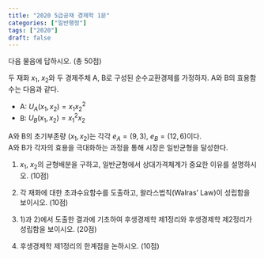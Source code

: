 ```yaml
---
title: "2020 5급공채 경제학 1문"
categories: ["일반행정"]
tags: ["2020"]
draft: false
---
```


다음 물음에 답하시오. (총 50점)

두 재화 $x_1$, $x_2$와 두 경제주체 A, B로 구성된 순수교환경제를 가정하자. A와 B의 효용함수는 다음과 같다.

- A: $U_A(x_1, x_2) = x_1 x_2^2$  
- B: $U_B(x_1, x_2) = x_1^2 x_2$

A와 B의 초기부존량 $(x_1, x_2)$는 각각 $e_A = (9, 3)$, $e_B = (12, 6)$이다.  
A와 B가 각자의 효용을 극대화하는 과정을 통해 시장은 일반균형을 달성한다.

1) $x_1$, $x_2$의 균형배분을 구하고, 일반균형에서 상대가격체계가 중요한 이유를 설명하시오. (10점)

2) 각 재화에 대한 초과수요함수를 도출하고, 왈라스법칙(Walras’ Law)이 성립함을 보이시오. (10점)

3) 1)과 2)에서 도출한 결과에 기초하여 후생경제학 제1정리와 후생경제학 제2정리가 성립함을 보이시오. (20점)

4) 후생경제학 제1정리의 한계점을 논하시오. (10점)

